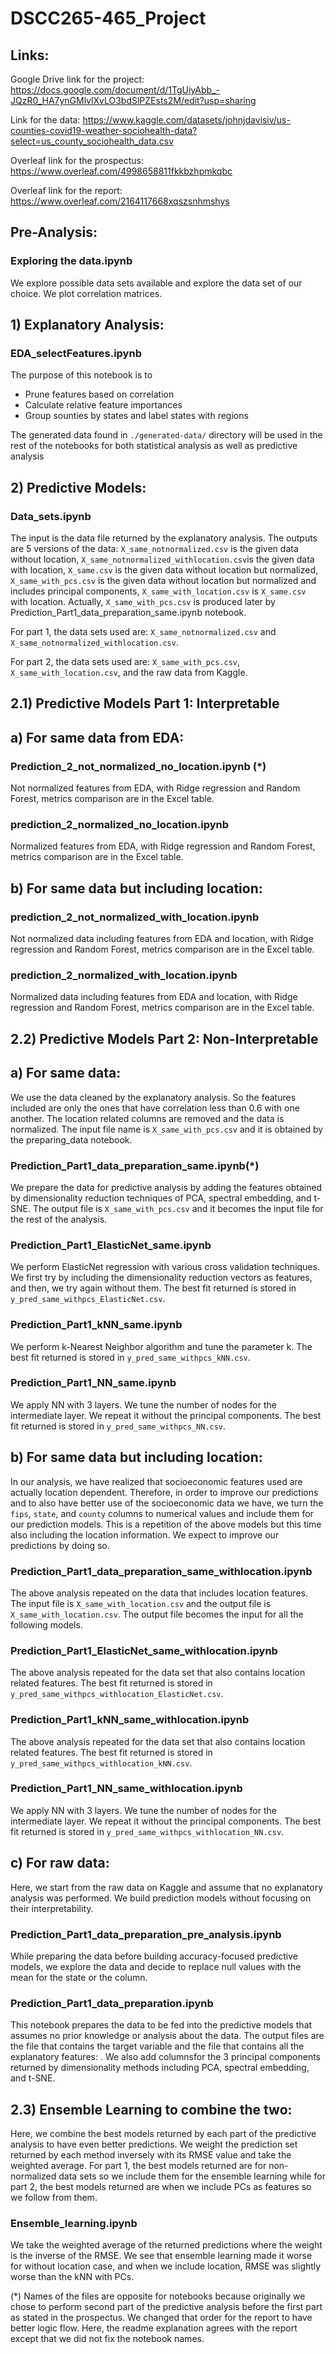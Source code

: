 # DSCC265-465_Project

## Links:

Google Drive link for the project: https://docs.google.com/document/d/1TgUiyAbb_-JQzR0_HA7ynGMlvlXvLO3bdSlPZEsts2M/edit?usp=sharing

Link for the data: https://www.kaggle.com/datasets/johnjdavisiv/us-counties-covid19-weather-sociohealth-data?select=us_county_sociohealth_data.csv

Overleaf link for the prospectus: https://www.overleaf.com/4998658811fkkbzhpmkqbc

Overleaf link for the report: https://www.overleaf.com/2164117668xqszsnhmshys

## Pre-Analysis:

### Exploring the data.ipynb

We explore possible data sets available and explore the data set of our choice. We plot correlation matrices.

## 1) Explanatory Analysis:
### EDA_selectFeatures.ipynb
The purpose of this notebook is to 
- Prune features based on correlation
- Calculate relative feature importances
- Group sounties by states and label states with regions

The generated data found in `./generated-data/` directory will be used in the rest of the notebooks for both statistical analysis as well as predictive analysis
 
    

## 2) Predictive Models:

### Data_sets.ipynb

The input is the data file returned by the explanatory analysis. The outputs are 5 versions of the data: `X_same_notnormalized.csv` is the given data without location, `X_same_notnormalized_withlocation.csv`is the given data with location, `X_same.csv` is the given data without location but normalized, `X_same_with_pcs.csv` is the given data without location but normalized and includes principal components, `X_same_with_location.csv` is `X_same.csv` with location. Actually, `X_same_with_pcs.csv` is produced later by Prediction_Part1_data_preparation_same.ipynb notebook.

For part 1, the data sets used are: `X_same_notnormalized.csv` and `X_same_notnormalized_withlocation.csv`.

For part 2, the data sets used are: `X_same_with_pcs.csv`, `X_same_with_location.csv`, and the raw data from Kaggle.

## 2.1) Predictive Models Part 1: Interpretable

## a) For same data from EDA:

### Prediction_2_not_normalized_no_location.ipynb (*)

Not normalized features from EDA, with Ridge regression and Random Forest, metrics comparison are in the Excel table.

### prediction_2_normalized_no_location.ipynb

Normalized features from EDA, with Ridge regression and Random Forest, metrics comparison are in the Excel table.

## b) For same data but including location:

### prediction_2_not_normalized_with_location.ipynb

Not normalized data including features from EDA and location, with Ridge regression and Random Forest, metrics comparison are in the Excel table.

### prediction_2_normalized_with_location.ipynb

Normalized data including features from EDA and location, with Ridge regression and Random Forest, metrics comparison are in the Excel table.

## 2.2) Predictive Models Part 2: Non-Interpretable

## a) For same data:

We use the data cleaned by the explanatory analysis. So the features included are only the ones that have correlation less than 0.6 with one another. The location related columns are removed and the data is normalized. The input file name is `X_same_with_pcs.csv` and it is obtained by the preparing_data notebook.

### Prediction_Part1_data_preparation_same.ipynb(*)

We prepare the data for predictive analysis by adding the features obtained by dimensionality reduction techniques of PCA, spectral embedding, and t-SNE. The output file is `X_same_with_pcs.csv` and it becomes the input file for the rest of the analysis.

### Prediction_Part1_ElasticNet_same.ipynb

We perform ElasticNet regression with various cross validation techniques. We first try by including the dimensionality reduction vectors as features, and then, we try again without them. The best fit returned is stored in `y_pred_same_withpcs_ElasticNet.csv`.

### Prediction_Part1_kNN_same.ipynb

We perform k-Nearest Neighbor algorithm and tune the parameter k. The best fit returned is stored in `y_pred_same_withpcs_kNN.csv`.

### Prediction_Part1_NN_same.ipynb

We apply NN with 3 layers. We tune the number of nodes for the intermediate layer. We repeat it without the principal components. The best fit returned is stored in `y_pred_same_withpcs_NN.csv`.

## b) For same data but including location:

In our analysis, we have realized that socioeconomic features used are actually location dependent. Therefore, in order to improve our predictions and to also have better use of the socioeconomic data we have, we turn the `fips`, `state`, and `county` columns to numerical values and include them for our prediction models. This is a repetition of the above models but this time also including the location information. We expect to improve our predictions by doing so.

### Prediction_Part1_data_preparation_same_withlocation.ipynb

The above analysis repeated on the data that includes location features. The input file is `X_same_with_location.csv` and the output file is `X_same_with_location.csv`. The output file becomes the input for all the following models.

### Prediction_Part1_ElasticNet_same_withlocation.ipynb

The above analysis repeated for the data set that also contains location related features. The best fit returned is stored in `y_pred_same_withpcs_withlocation_ElasticNet.csv`.

### Prediction_Part1_kNN_same_withlocation.ipynb

The above analysis repeated for the data set that also contains location related features. The best fit returned is stored in `y_pred_same_withpcs_withlocation_kNN.csv`.

### Prediction_Part1_NN_same_withlocation.ipynb

We apply NN with 3 layers. We tune the number of nodes for the intermediate layer. We repeat it without the principal components. The best fit returned is stored in `y_pred_same_withpcs_withlocation_NN.csv`.

## c) For raw data:

Here, we start from the raw data on Kaggle and assume that no explanatory analysis was performed. We build prediction models without focusing on their interpretability.

### Prediction_Part1_data_preparation_pre_analysis.ipynb

While preparing the data before building accuracy-focused predictive models, we explore the data and decide to replace null values with the mean for the state or the column.

### Prediction_Part1_data_preparation.ipynb

This notebook prepares the data to be fed into the predictive models that assumes no prior knowledge or analysis about the data. The output files are the file that contains the target variable and the file that contains all the explanatory features: . We also add columnsfor the 3 principal components returned by dimensionality methods including PCA, spectral embedding, and t-SNE.


## 2.3) Ensemble Learning to combine the two:

Here, we combine the best models returned by each part of the predictive analysis to have even better predictions. We weight the prediction set returned by each method inversely with its RMSE value and take the weighted average. For part 1, the best models returned are for non-normalized data sets so we include them for the ensemble learning while for part 2, the best models returned are when we include PCs as features so we follow from them.

### Ensemble_learning.ipynb

We take the weighted average of the returned predictions where the weight is the inverse of the RMSE. We see that ensemble learning made it worse for without location case, and when we include location, RMSE was slightly worse than the kNN with PCs. 


(*) Names of the files are opposite for notebooks because originally we chose to perform second part of the predictive analysis before the first part as stated in the prospectus. We changed that order for the report to have better logic flow. Here, the readme explanation agrees with the report except that we did not fix the notebook names.
